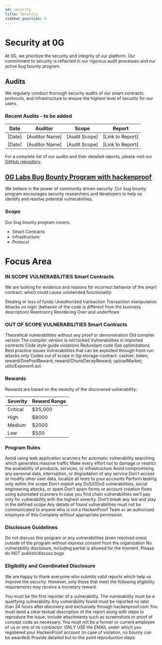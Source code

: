 ```yaml
---
id: security
title: Security
sidebar_position: 4
---
```


# Security at 0G

At 0G, we prioritize the security and integrity of our platform. Our commitment to security is reflected in our rigorous audit processes and our active bug bounty program.

## Audits

We regularly conduct thorough security audits of our smart contracts, protocols, and infrastructure to ensure the highest level of security for our users.

### Recent Audits - to be added 

| Date | Auditor | Scope | Report |
|------|---------|-------|--------|
| [Date] | [Auditor Name] | [Audit Scope] | [Link to Report] |
| [Date] | [Auditor Name] | [Audit Scope] | [Link to Report] |

For a complete list of our audits and their detailed reports, please visit our [GitHub repository](https://github.com/0glabs/audits).

## [0G Labs Bug Bounty Program with hackenproof](https://hackenproof.com/programs/0g-labs-smart-contracts)

We believe in the power of community driven security. Our bug bounty program encourages security researchers and developers to help us identify and resolve potential vulnerabilities.

### Scope

Our bug bounty program covers:
- Smart Contracts
- Infrastructure
- Protocol
# Focus Area

### IN SCOPE VULNERABILITIES Smart Contracts

We are looking for evidence and reasons for incorrect behavior of the smart contract, which could cause unintended functionality:

Stealing or loss of funds
Unauthorized transaction
Transaction manipulation
Attacks on logic (behavior of the code is different from the business description)
Reentrancy
Reordering
Over and underflows

### OUT OF SCOPE VULNERABILITIES Smart Contracts

Theoretical vulnerabilities without any proof or demonstration
Old compiler version
The compiler version is not locked
Vulnerabilities in imported contracts
Code style guide violations
Redundant code
Gas optimizations
Best practice issues
Vulnerabilities that can be exploited through front-run attacks only
Codes out of scope in 0g-storage-contract:
cashier;
token;
reward/OnePoolReward;
reward/ChunkDecayReward;
uploadMarket;
utils/Exponent.sol.

### Rewards

Rewards are based on the severity of the discovered vulnerability:

| Severity | Reward Range |
|----------|--------------|
| Critical | $35,000 |
| High     | $8000 |
| Medium   | $2000 |
| Low      | $500 |

### Program Rules

Avoid using web application scanners for automatic vulnerability searching which generates massive traffic
Make every effort not to damage or restrict the availability of products, services, or infrastructure
Avoid compromising any personal data, interruption, or degradation of any service
Don’t access or modify other user data, localize all tests to your accounts
Perform testing only within the scope
Don’t exploit any DoS/DDoS vulnerabilities, social engineering attacks, or spam
Don’t spam forms or account creation flows using automated scanners
In case you find chain vulnerabilities we’ll pay only for vulnerability with the highest severity.
Don’t break any law and stay in the defined scope
Any details of found vulnerabilities must not be communicated to anyone who is not a HackenProof Team or an authorized employee of this Company without appropriate permission

### Disclosure Guidelines

Do not discuss this program or any vulnerabilities (even resolved ones) outside of the program without express consent from the organization
No vulnerability disclosure, including partial is allowed for the moment.
Please do NOT publish/discuss bugs

### Eligibility and Coordinated Disclosure

We are happy to thank everyone who submits valid reports which help us improve the security. However, only those that meet the following eligibility requirements may receive a monetary reward:

You must be the first reporter of a vulnerability.
The vulnerability must be a qualifying vulnerability
Any vulnerability found must be reported no later than 24 hours after discovery and exclusively through hackenproof.com
You must send a clear textual description of the report along with steps to reproduce the issue, include attachments such as screenshots or proof of concept code as necessary.
You must not be a former or current employee of us or one of its contractor.
ONLY USE the EMAIL under which you registered your HackenProof account (in case of violation, no bounty can be awarded)
Provide detailed but to-the point reproduction steps